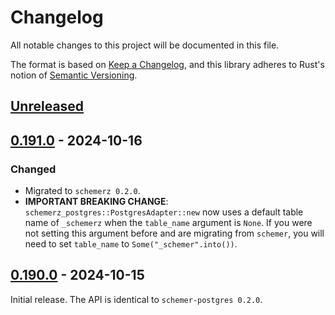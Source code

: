 # Changelog
All notable changes to this project will be documented in this file.

The format is based on [Keep a Changelog](https://keepachangelog.com/en/1.0.0/),
and this library adheres to Rust's notion of
[Semantic Versioning](https://semver.org/spec/v2.0.0.html).


<!-- next-header -->
## [Unreleased]

## [0.191.0] - 2024-10-16
### Changed
- Migrated to `schemerz 0.2.0`.
- **IMPORTANT BREAKING CHANGE**: `schemerz_postgres::PostgresAdapter::new` now
  uses a default table name of `_schemerz` when the `table_name` argument is
  `None`. If you were not setting this argument before and are migrating from
  `schemer`, you will need to set `table_name` to `Some("_schemer".into())`.

## [0.190.0] - 2024-10-15
Initial release. The API is identical to `schemer-postgres 0.2.0`.


<!-- next-url -->
[Unreleased]: https://github.com/zcash/schemerz/compare/schemerz-postgres-0.191.0...HEAD
[0.191.0]: https://github.com/zcash/schemerz/compare/schemerz-postgres-0.190.0...schemerz-postgres-0.191.0
[0.190.0]: https://github.com/zcash/schemerz/compare/1bfd952b035b87a39df955376e0bdddf98eb6c99...schemerz-postgres-0.190.0
